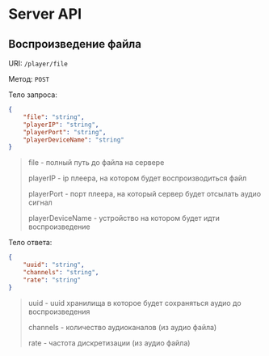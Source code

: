 # Server API

Воспроизведение файла
--
URI: `/player/file`

Метод: `POST`

Тело запроса:
```json
{
	"file": "string",
	"playerIP": "string",
	"playerPort": "string",
	"playerDeviceName": "string"
}
```
> file - полный путь до файла на сервере
> 
> playerIP - ip плеера, на котором будет воспроизводиться файл
> 
> playerPort - порт плеера, на который сервер будет отсылать аудио сигнал
> 
> playerDeviceName - устройство на котором будет идти воспроизведение


Тело ответа:
```json
{
	"uuid": "string",
	"channels": "string",
	"rate": "string"
}
```

> uuid - uuid хранилища в которое будет сохраняться аудио до воспроизведения
> 
> channels - количество аудиоканалов (из аудио файла)
> 
> rate - частота дискретизации (из аудио файла)